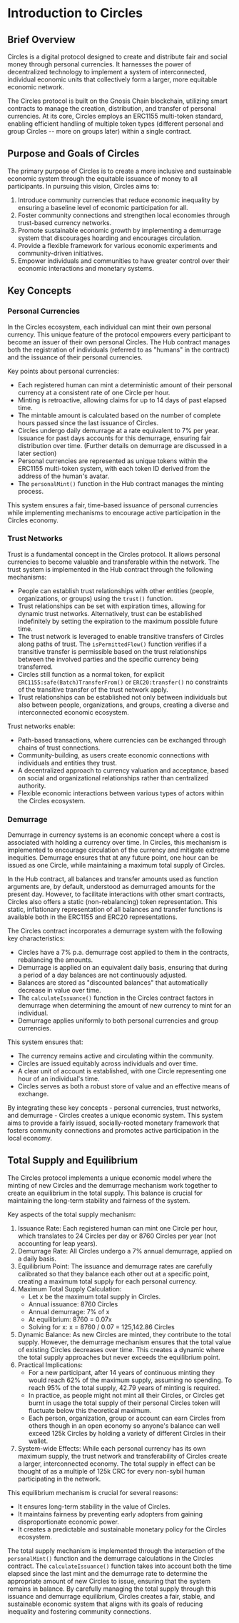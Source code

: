 # Introduction to Circles

## Brief Overview

Circles is a digital protocol designed to create and distribute fair and social money through personal currencies. It harnesses the power of decentralized technology to implement a system of interconnected, individual economic units that collectively form a larger, more equitable economic network.

The Circles protocol is built on the Gnosis Chain blockchain, utilizing smart contracts to manage the creation, distribution, and transfer of personal currencies. At its core, Circles employs an ERC1155 multi-token standard, enabling efficient handling of multiple token types (different personal and group Circles -- more on groups later) within a single contract.

## Purpose and Goals of Circles

The primary purpose of Circles is to create a more inclusive and sustainable economic system through the equitable issuance of money to all participants. In pursuing this vision, Circles aims to:

1. Introduce community currencies that reduce economic inequality by ensuring a baseline level of economic participation for all.
2. Foster community connections and strengthen local economies through trust-based currency networks.
3. Promote sustainable economic growth by implementing a demurrage system that discourages hoarding and encourages circulation.
4. Provide a flexible framework for various economic experiments and community-driven initiatives.
5. Empower individuals and communities to have greater control over their economic interactions and monetary systems.

## Key Concepts

### Personal Currencies

In the Circles ecosystem, each individual can mint their own personal currency. This unique feature of the protocol empowers every participant to become an issuer of their own personal Circles. The Hub contract manages both the registration of individuals (referred to as "humans" in the contract) and the issuance of their personal currencies.

Key points about personal currencies:

- Each registered human can mint a deterministic amount of their personal currency at a consistent rate of one Circle per hour.
- Minting is retroactive, allowing claims for up to 14 days of past elapsed time.
- The mintable amount is calculated based on the number of complete hours passed since the last issuance of Circles.
- Circles undergo daily demurrage at a rate equivalent to 7% per year. Issuance for past days accounts for this demurrage, ensuring fair distribution over time. (Further details on demurrage are discussed in a later section)
- Personal currencies are represented as unique tokens within the ERC1155 multi-token system, with each token ID derived from the address of the human's avatar.
- The `personalMint()` function in the Hub contract manages the minting process.

This system ensures a fair, time-based issuance of personal currencies while implementing mechanisms to encourage active participation in the Circles economy.

### Trust Networks

Trust is a fundamental concept in the Circles protocol. It allows personal currencies to become valuable and transferable within the network. The trust system is implemented in the Hub contract through the following mechanisms:

- People can establish trust relationships with other entities (people, organizations, or groups) using the `trust()` function.
- Trust relationships can be set with expiration times, allowing for dynamic trust networks. Alternatively, trust can be established indefinitely by setting the expiration to the maximum possible future time.
- The trust network is leveraged to enable transitive transfers of Circles along paths of trust. The `isPermittedFlow()` function verifies if a transitive transfer is permissible based on the trust relationships between the involved parties and the specific currency being transferred.
- Circles still function as a normal token, for explicit `ERC1155:safe(Batch)TransferFrom()` or `ERC20:transfer()` no constraints of the transitive transfer of the trust network apply.
- Trust relationships can be established not only between individuals but also between people, organizations, and groups, creating a diverse and interconnected economic ecosystem.

Trust networks enable:

- Path-based transactions, where currencies can be exchanged through chains of trust connections.
- Community-building, as users create economic connections with individuals and entities they trust.
- A decentralized approach to currency valuation and acceptance, based on social and organizational relationships rather than centralized authority.
- Flexible economic interactions between various types of actors within the Circles ecosystem.

### Demurrage

Demurrage in currency systems is an economic concept where a cost is associated with holding a currency over time. In Circles, this mechanism is implemented to encourage circulation of the currency and mitigate extreme inequities. Demurrage ensures that at any future point, one hour can be issued as one Circle, while maintaining a maximum total supply of Circles.

In the Hub contract, all balances and transfer amounts used as function arguments are, by default, understood as demurraged amounts for the present day. However, to facilitate interactions with other smart contracts, Circles also offers a static (non-rebalancing) token representation. This static, inflationary representation of all balances and transfer functions is available both in the ERC1155 and ERC20 representations.

The Circles contract incorporates a demurrage system with the following key characteristics:

- Circles have a 7% p.a. demurrage cost applied to them in the contracts, rebalancing the amounts.
- Demurrage is applied on an equivalent daily basis, ensuring that during a period of a day balances are not continuously adjusted.
- Balances are stored as "discounted balances" that automatically decrease in value over time.
- The `calculateIssuance()` function in the Circles contract factors in demurrage when determining the amount of new currency to mint for an individual.
- Demurrage applies uniformly to both personal currencies and group currencies.

This system ensures that:

- The currency remains active and circulating within the community.
- Circles are issued equitably across individuals and over time.
- A clear unit of account is established, with one Circle representing one hour of an individual's time.
- Circles serves as both a robust store of value and an effective means of exchange.

By integrating these key concepts - personal currencies, trust networks, and demurrage - Circles creates a unique economic system. This system aims to provide a fairly issued, socially-rooted monetary framework that fosters community connections and promotes active participation in the local economy.

## Total Supply and Equilibrium

The Circles protocol implements a unique economic model where the minting of new Circles and the demurrage mechanism work together to create an equilibrium in the total supply. This balance is crucial for maintaining the long-term stability and fairness of the system.

Key aspects of the total supply mechanism:

1.  Issuance Rate: Each registered human can mint one Circle per hour, which translates to 24 Circles per day or 8760 Circles per year (not accounting for leap years).
2. Demurrage Rate: All Circles undergo a 7% annual demurrage, applied on a daily basis.
3. Equilibrium Point: The issuance and demurrage rates are carefully calibrated so that they balance each other out at a specific point, creating a maximum total supply for each personal currency.
4. Maximum Total Supply Calculation:
    - Let x be the maximum total supply in Circles.
    - Annual issuance: 8760 Circles
    - Annual demurrage: 7% of x
    - At equilibrium: 8760 = 0.07x
    - Solving for x: x = 8760 / 0.07 = 125,142.86 Circles
5. Dynamic Balance: As new Circles are minted, they contribute to the total supply. However, the demurrage mechanism ensures that the total value of existing Circles decreases over time. This creates a dynamic where the total supply approaches but never exceeds the equilibrium point.
6. Practical Implications:
    - For a new participant, after 14 years of continuous minting they would reach 62% of the maximum supply, assuming no spending. To reach 95% of the total supply, 42.79 years of minting is required.
    - In practice, as people might not mint all their Circles, or Circles get burnt in usage the total supply of their personal Circles token will fluctuate below this theoretical maximum.
    - Each person, organization, group or account can earn Circles from others though in an open economy so anyone's balance can well exceed 125k Circles by holding a variety of different Circles in their wallet.
7. System-wide Effects: While each personal currency has its own maximum supply, the trust network and transferability of Circles create a larger, interconnected economy. The total supply in effect can be thought of as a multiple of 125k CRC for every non-sybil human participating in the network.

This equilibrium mechanism is crucial for several reasons:

- It ensures long-term stability in the value of Circles.
- It maintains fairness by preventing early adopters from gaining disproportionate economic power.
- It creates a predictable and sustainable monetary policy for the Circles ecosystem.

The total supply mechanism is implemented through the interaction of the `personalMint()` function and the demurrage calculations in the Circles contract. The `calculateIssuance()` function takes into account both the time elapsed since the last mint and the demurrage rate to determine the appropriate amount of new Circles to issue, ensuring that the system remains in balance.
By carefully managing the total supply through this issuance and demurrage equilibrium, Circles creates a fair, stable, and sustainable economic system that aligns with its goals of reducing inequality and fostering community connections.